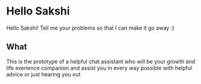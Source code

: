 # Hello Sakshi
Hello Sakshi! Tell me your problems so that I can make it go away :)

## What
This is the prototype of a helpful chat assistant who will be your growth and life exerience companion and assist you in every way possible with helpful advice or just hearing you out
